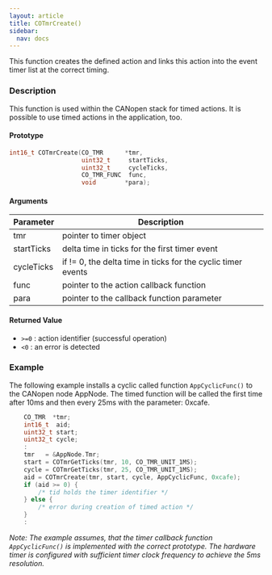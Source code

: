 ```yaml
---
layout: article
title: COTmrCreate()
sidebar:
  nav: docs
---
```


This function creates the defined action and links this action into the event timer list at the correct timing.

<!--more-->

### Description

This function is used within the CANopen stack for timed actions. It is possible to use timed actions in the application, too.

#### Prototype

```c
int16_t COTmrCreate(CO_TMR      *tmr,
                    uint32_t     startTicks,
                    uint32_t     cycleTicks,
                    CO_TMR_FUNC  func,
                    void        *para);
```

#### Arguments

| Parameter | Description |
| --- | --- |
| tmr | pointer to timer object |
| startTicks | delta time in ticks for the first timer event |
| cycleTicks | if != 0, the delta time in ticks for the cyclic timer events |
| func | pointer to the action callback function |
| para | pointer to the callback function parameter |

#### Returned Value

- `>=0` : action identifier (successful operation)
- `<0` : an error is detected

### Example

The following example installs a cyclic called function `AppCyclicFunc()` to the CANopen node AppNode. The timed function will be called the first time after 10ms and then every 25ms with the parameter: 0xcafe.

```c
    CO_TMR  *tmr;
    int16_t  aid;
    uint32_t start;
    uint32_t cycle;
    :
    tmr   = &AppNode.Tmr;
    start = COTmrGetTicks(tmr, 10, CO_TMR_UNIT_1MS);
    cycle = COTmrGetTicks(tmr, 25, CO_TMR_UNIT_1MS);
    aid = COTmrCreate(tmr, start, cycle, AppCyclicFunc, 0xcafe);
    if (aid >= 0) {
        /* tid holds the timer identifier */
    } else {
        /* error during creation of timed action */
    }
    :
```

*Note: The example assumes, that the timer callback function `AppCyclicFunc()` is implemented with the correct prototype. The hardware timer is configured with sufficient timer clock frequency to achieve the 5ms resolution.*
